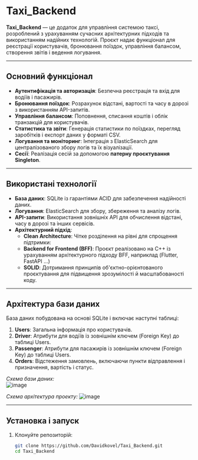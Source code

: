 # Taxi_Backend  

**Taxi_Backend** — це додаток для управління системою таксі, розроблений з урахуванням сучасних архітектурних підходів та використанням надійних технологій. Проєкт надає функціонал для реєстрації користувачів, бронювання поїздок, управління балансом, створення звітів і ведення логування.  

---

## Основний функціонал  
- **Аутентифікація та авторизація**: Безпечна реєстрація та вхід для водіїв і пасажирів.  
- **Бронювання поїздок**: Розрахунок відстані, вартості та часу в дорозі з використанням API-запитів.  
- **Управління балансом**: Поповнення, списання коштів і облік транзакцій для користувачів.  
- **Статистика та звіти**: Генерація статистики по поїздках, перегляд заробітків і експорт даних у форматі CSV.  
- **Логування та моніторинг**: Інтеграція з ElasticSearch для централізованого збору логів та їх візуалізації.  
- **Сесії**: Реалізація сесій за допомогою **патерну проєктування Singleton**.  

---

## Використані технології  
- **База даних**: SQLite із гарантіями ACID для забезпечення надійності даних.  
- **Логування**: ElasticSearch для збору, збереження та аналізу логів.  
- **API-запити**: Використання зовнішніх API для обчислення відстані, часу в дорозі та інших сервісів.  
- **Архітектурний підхід**:  
  - **Clean Architecture**: Чітке розділення на рівні для спрощення підтримки:  
  - **Backend for Frontend (BFF)**: Проєкт реалізовано на C++ із урахуванням архітектурного підходу BFF, наприклад (Flutter, FastAPI ...) 
  - **SOLID**: Дотримання принципів об'єктно-орієнтованого проєктування для підвищення зрозумілості й масштабованості коду.  

---

## Архітектура бази даних  
База даних побудована на основі SQLite і включає наступні таблиці:  
1. **Users**: Загальна інформація про користувачів.  
2. **Driver**: Атрибути для водіїв із зовнішнім ключем (Foreign Key) до таблиці Users.  
3. **Passenger**: Атрибути для пасажирів із зовнішнім ключем (Foreign Key) до таблиці Users.  
4. **Orders**: Відстеження замовлень, включаючи пункти відправлення і призначення, вартість і статус.  

*Схема бази даних:*  
![image](https://github.com/user-attachments/assets/07420c1f-b580-4aeb-8e70-997ec660a566)

*Схема архiтектура проекту:* 
![image](https://github.com/user-attachments/assets/41cf0f90-b231-460c-8e63-4ead9f16d423)

---

## Установка і запуск  
1. Клонуйте репозиторій:  
   ```bash
   git clone https://github.com/Davidkovel/Taxi_Backend.git
   cd Taxi_Backend
